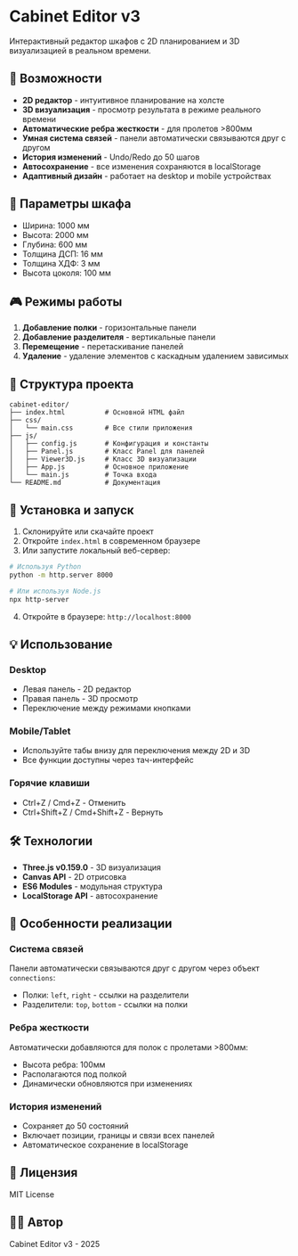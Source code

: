 # Cabinet Editor v3

Интерактивный редактор шкафов с 2D планированием и 3D визуализацией в реальном времени.

## 🚀 Возможности

- **2D редактор** - интуитивное планирование на холсте
- **3D визуализация** - просмотр результата в режиме реального времени
- **Автоматические ребра жесткости** - для пролетов >800мм
- **Умная система связей** - панели автоматически связываются друг с другом
- **История изменений** - Undo/Redo до 50 шагов
- **Автосохранение** - все изменения сохраняются в localStorage
- **Адаптивный дизайн** - работает на desktop и mobile устройствах

## 📐 Параметры шкафа

- Ширина: 1000 мм
- Высота: 2000 мм
- Глубина: 600 мм
- Толщина ДСП: 16 мм
- Толщина ХДФ: 3 мм
- Высота цоколя: 100 мм

## 🎮 Режимы работы

1. **Добавление полки** - горизонтальные панели
2. **Добавление разделителя** - вертикальные панели
3. **Перемещение** - перетаскивание панелей
4. **Удаление** - удаление элементов с каскадным удалением зависимых

## 📁 Структура проекта

```
cabinet-editor/
├── index.html          # Основной HTML файл
├── css/
│   └── main.css        # Все стили приложения
├── js/
│   ├── config.js       # Конфигурация и константы
│   ├── Panel.js        # Класс Panel для панелей
│   ├── Viewer3D.js     # Класс 3D визуализации
│   ├── App.js          # Основное приложение
│   └── main.js         # Точка входа
└── README.md           # Документация
```

## 🔧 Установка и запуск

1. Склонируйте или скачайте проект
2. Откройте `index.html` в современном браузере
3. Или запустите локальный веб-сервер:

```bash
# Используя Python
python -m http.server 8000

# Или используя Node.js
npx http-server
```

4. Откройте в браузере: `http://localhost:8000`

## 💡 Использование

### Desktop
- Левая панель - 2D редактор
- Правая панель - 3D просмотр
- Переключение между режимами кнопками

### Mobile/Tablet
- Используйте табы внизу для переключения между 2D и 3D
- Все функции доступны через тач-интерфейс

### Горячие клавиши
- Ctrl+Z / Cmd+Z - Отменить
- Ctrl+Shift+Z / Cmd+Shift+Z - Вернуть

## 🛠️ Технологии

- **Three.js v0.159.0** - 3D визуализация
- **Canvas API** - 2D отрисовка
- **ES6 Modules** - модульная структура
- **LocalStorage API** - автосохранение

## 🎯 Особенности реализации

### Система связей
Панели автоматически связываются друг с другом через объект `connections`:
- Полки: `left`, `right` - ссылки на разделители
- Разделители: `top`, `bottom` - ссылки на полки

### Ребра жесткости
Автоматически добавляются для полок с пролетами >800мм:
- Высота ребра: 100мм
- Располагаются под полкой
- Динамически обновляются при изменениях

### История изменений
- Сохраняет до 50 состояний
- Включает позиции, границы и связи всех панелей
- Автоматическое сохранение в localStorage

## 📝 Лицензия

MIT License

## 👨‍💻 Автор

Cabinet Editor v3 - 2025
